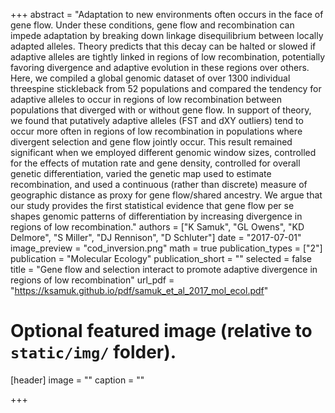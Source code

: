 +++
abstract = "Adaptation to new environments often occurs in the face of gene flow. Under these conditions, gene flow and recombination can impede adaptation by breaking down linkage disequilibrium between locally adapted alleles. Theory predicts that this decay can be halted or slowed if adaptive alleles are tightly linked in regions of low recombination, potentially favoring divergence and adaptive evolution in these regions over others. Here, we compiled a global genomic dataset of over 1300 individual threespine stickleback from 52 populations and compared the tendency for adaptive alleles to occur in regions of low recombination between populations that diverged with or without gene flow. In support of theory, we found that putatively adaptive alleles (FST and dXY outliers) tend to occur more often in regions of low recombination in populations where divergent selection and gene flow jointly occur. This result remained significant when we employed different genomic window sizes, controlled for the effects of mutation rate and gene density, controlled for overall genetic differentiation, varied the genetic map used to estimate recombination, and used a continuous (rather than discrete) measure of geographic distance as proxy for gene flow/shared ancestry. We argue that our study provides the first statistical evidence that gene flow per se shapes genomic patterns of differentiation by increasing divergence in regions of low recombination."
authors = ["K Samuk", "GL Owens", "KD Delmore", "S Miller", "DJ Rennison", "D Schluter"]
date = "2017-07-01"
image_preview = "cod_inversion.png"
math = true
publication_types = ["2"]
publication = "Molecular Ecology"
publication_short = ""
selected = false
title = "Gene flow and selection interact to promote adaptive divergence in regions of low recombination"
url_pdf = "https://ksamuk.github.io/pdf/samuk_et_al_2017_mol_ecol.pdf"

# Optional featured image (relative to `static/img/` folder).
[header]
image = ""
caption = ""

+++